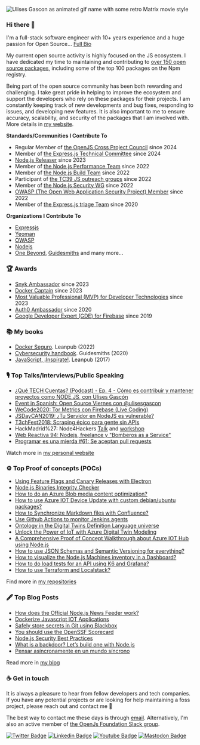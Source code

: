 ![Ulises Gascon as animated gif name with some retro Matrix movie style](https://raw.githubusercontent.com/UlisesGascon/ulisesgascon/main/WztPTtFL.gif)

### Hi there 👋

I'm a full-stack software engineer with 10+ years experience and a huge passion for Open Source... [Full Bio](https://resume.ulisesgascon.com/)

My current open source activity is highly focused on the JS ecosystem. I have dedicated my time to maintaining and contributing to [over 150 open source packages](https://www.npmjs.com/~ulisesgascon), including some of the top 100 packages on the Npm registry.

Being part of the open source community has been both rewarding and challenging. I take great pride in helping to improve the ecosystem and support the developers who rely on these packages for their projects. I am constantly keeping track of new developments and bug fixes, responding to issues, and developing new features. It is also important to me to ensure accuracy, scalability, and security of the packages that I am involved with. More details in [my website](https://opensource.ulisesgascon.com/).

**Standards/Communities I Contribute To**
- Regular Member of [the OpenJS Cross Project Council](https://github.com/openjs-foundation/cross-project-council/pull/1257) since 2024
- Member of [the Express.js Technical Committee](https://github.com/expressjs/expressjs.com/pull/1460) since 2024 
- [Node.js Releaser](https://speaking.ulisesgascon.com/nodejs-releases-working-group) since 2023
- Member of [the Node.js Performance Team](https://speaking.ulisesgascon.com/nodejs-performance-team) since 2022
- Member of [the Node.js Build Team](https://speaking.ulisesgascon.com/nodejs-build-team) since 2022
- Participant of [the TC39 JS outreach groups](https://speaking.ulisesgascon.com/tc39-js-outreach-groups) since 2022
- Member of [the Node.js Security WG](https://speaking.ulisesgascon.com/nodejs-security-working-group) since 2022
- [OWASP (The Open Web Application Security Project) Member](https://owasp.org/) since 2022
- Member of [the Express.js triage Team](https://github.com/orgs/expressjs/teams/triagers) since 2020

**Organizations I Contribute To**
- [Expressjs](https://github.com/orgs/expressjs/people)
- [Yeoman](https://github.com/orgs/yeoman/people)
- [OWASP](https://github.com/OWASP/NodeGoat/commits?author=UlisesGascon)
- [Nodejs](https://github.com/orgs/nodejs/people)
- [One Beyond](https://github.com/orgs/onebeyond/people), [Guidesmiths](https://github.com/orgs/guidesmiths/people) and many more...

### 🏆 Awards
- [Snyk Ambassador](https://snyk.io/snyk-ambassadors/) since 2023
- [Docker Captain](https://www.docker.com/captains/ulises-gascon/) since 2023
- [Most Valuable Professional (MVP) for Developer Technologies](https://mvp.microsoft.com/en-us/PublicProfile/5005253) since 2023
- [Auth0 Ambassador](https://auth0.com/ambassador-program/ambassadors) since 2020
- [Google Developer Expert (GDE) for Firebase](https://developers.google.com/community/experts/directory/profile/profile-ulises-gascon) since 2019

### 📚 My books

- [Docker Seguro](https://dockerseguro.ulisesgascon.com/). Leanpub (2022)
- [Cybersecurity handbook](https://github.com/guidesmiths/cybersecurity-handbook). Guidesmiths (2020)
- [JavaScript, ¡Inspírate!](https://javascriptinspirate.ulisesgascon.com/). Leanpub (2017)

### 🎙 Top Talks/Interviews/Public Speaking
- [¿Qué TECH Cuentas? (Podcast) - Ep. 4 - Cómo es contribuir y mantener proyectos como NODE.JS, con Ulises Gascón](https://www.youtube.com/watch?v=hUMkv7kXYS8)
- [Event in Spanish: Open Source Viernes con @ulisesgascon](https://www.youtube.com/watch?v=vcSLx1PIsmo)
- [WeCode2020: Tor Metrics con Firebase (Live Coding)](https://speaking.ulisesgascon.com/wecode2020-tor-metrics-con-firebase)
- [JSDayCAN2019: ¿Tu Servidor en NodeJS es vulnerable?](https://speaking.ulisesgascon.com/jsday-canarias-2019-servidor-nodejs-vulnerable)
- [T3chFest2018: Scraping épico para gente sin APIs](https://speaking.ulisesgascon.com/techfest2018-scraping-epico-para-gente-sin-apis)
- HackMadrid%27: Node4Hackers [Talk](https://speaking.ulisesgascon.com/hack-madrid-27-node4hackers) and [workshop](https://speaking.ulisesgascon.com/hack-madrid-27-workshop-node4hackers)
- [Web Reactiva 94: Nodejs, freelance y "Bomberos as a Service"](https://speaking.ulisesgascon.com/web-reactiva-94)
- [Programar es una mierda #61: Se aceptan pull requests](https://speaking.ulisesgascon.com/programar-es-una-mierda-61)

Watch more in [my personal website](https://speaking.ulisesgascon.com/)

### ⚙️ Top Proof of concepts (POCs)
- [Using Feature Flags and Canary Releases with Electron](https://github.com/UlisesGascon/poc-feature-flags-canary-releases)
- [Node.js Binaries Integrity Checker](https://github.com/UlisesGascon/nodejs-distribution-system-monitoring)
- [How to do an Azure Blob media content optimization?](https://github.com/UlisesGascon/poc-azure-blob-media-optimization)
- [How to use Azure IOT Device Update with custom debian/ubuntu packages?](https://github.com/UlisesGascon/poc-azure-iot-du-custom-package)
- [How to Synchronize Markdown files with Confluence?](https://github.com/UlisesGascon/poc-sync-markdown-with-confluence)
- [Use Github Actions to monitor Jenkins agents](https://github.com/UlisesGascon/jenkins-status-alerts-and-reporting)
- [Ontology in the Digital Twins Definition Language universe](https://github.com/UlisesGascon/POC-azure-IOT-DTDL-ontology)
- [Unlock the Power of IoT with Azure Digital Twin Modeling](https://github.com/UlisesGascon/POC-azure-iot-digital-twins-modeling)
- [A Comprehensive Proof of Concept Walkthrough about Azure IOT Hub using Node.js](https://github.com/UlisesGascon/POC-azure-iot-hub-device-communications)
- [How to use JSON Schemas and Semantic Versioning for everything?](https://github.com/UlisesGascon/POC-semver-and-json-schemas)
- [How to visualize the Node.js Machines inventory in a Dashboard?](https://github.com/UlisesGascon/poc-nodejs-machines-ping-dashboard)
- [How to do load tests for an API using K6 and Grafana?](https://github.com/UlisesGascon/PoC-Load-test)
- [How to use Terraform and Localstack?](https://github.com/UlisesGascon/sample-terraform-localstack)


Find more in [my repositories](https://github.com/UlisesGascon?tab=repositories)

### 🖋 Top Blog Posts

- [How does the Official Node.js News Feeder work?](https://dev.to/ulisesgascon/how-does-the-official-nodejs-news-feeder-work-2fa6)
- [Dockerize Javascript IOT Applications](https://dev.to/ulisesgascon/dockerize-javascript-iot-applications-4327)
- [Safely store secrets in Git using Blackbox](https://dev.to/ulisesgascon/safely-store-secrets-in-git-using-blackbox-419c)
- [You should use the OpenSSF Scorecard](https://dev.to/ulisesgascon/you-should-use-the-openssf-scorecard-4eh4)
- [Node.js Security Best Practices](https://nodejs.org/en/docs/guides/security/)
- [What is a backdoor? Let’s build one with Node.js](https://snyk.io/blog/what-is-a-backdoor/)
- [Pensar asíncronamente en un mundo síncrono](https://blog.ulisesgascon.com/pensar-asincronamente-en-un-mundo-sincrono)

Read more in [my blog](https://blog.ulisesgascon.com/)

### ☕️ Get in touch

It is always a pleasure to hear from fellow developers and tech companies. If you have any potential projects or are looking for help maintaining a foss project, please reach out and contact me 🙂


The best way to contact me these days is through [email](mailto:ulises@linux.com?subject=I%20saw%20your%20github%20profile!&body=Hi%20Ulises!%0A%0AMy%20name%20is%20%7Byour%20name%7D%20and%20I%20want%20to%20%7Byour%20message%7D). Alternatively, I'm also an active member of [the OpenJs Foundation Slack group](https://openjsf.org/collaboration/).


[![Twitter Badge](https://img.shields.io/badge/-@kom_256-1ca0f1?style=flat-square&labelColor=1ca0f1&logo=twitter&logoColor=white&link=https://twitter.com/kom_256)](https://twitter.com/kom_256) [![Linkedin Badge](https://img.shields.io/badge/-ulisesgascon-blue?style=flat-square&logo=Linkedin&logoColor=white&link=https://www.linkedin.com/in/ulisesgascon/)](https://www.linkedin.com/in/ulisesgascon/) [![Youtube Badge](https://img.shields.io/badge/-UlisesGasconDev-FF0000?style=flat-square&logo=Youtube&logoColor=white&link=https://www.youtube.com/@ulisesgascondev)](https://www.youtube.com/@ulisesgascondev) [![Mastodon Badge](https://img.shields.io/badge/-@ulisesgascon@fosstodon.org-6364FF?style=flat-square&logo=Mastodon&logoColor=white&link=https://fosstodon.org/@ulisesgascon)](https://fosstodon.org/@ulisesgascon)
